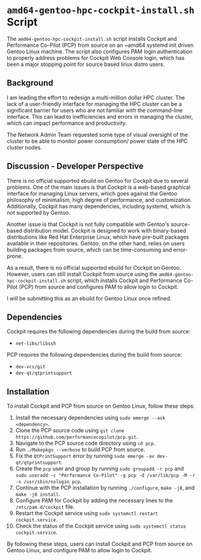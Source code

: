 # `amd64-gentoo-hpc-cockpit-install.sh` Script

The `amd64-gentoo-hpc-cockpit-install.sh` script installs Cockpit and Performance Co-Pilot (PCP) from source on an ~amd64 systemd init driven Gentoo Linux machine. The script also configures PAM login authentication to properly address problems for Cockpit Web Console login, which has been a major stopping point for source based linux distro users. 

## Background

I am leading the effort to redesign a multi-million dollar HPC cluster. The lack of a user-friendly interface for managing the HPC cluster can be a significant barrier for users who are not familiar with the command-line interface. This can lead to inefficiencies and errors in managing the cluster, which can impact performance and productivity.

The Network Admin Team requested some type of visual oversight of the cluster to be able to monitor power consumption/ power state of the HPC cluster nodes. 

## Discussion - Developer Perspective

There is no official supported ebuild on Gentoo for Cockpit due to several problems. One of the main issues is that Cockpit is a web-based graphical interface for managing Linux servers, which goes against the Gentoo philosophy of minimalism, high degree of performance, and customization. Additionally, Cockpit has many dependencies, including systemd, which is not supported by Gentoo. 

Another issue is that Cockpit is not fully compatible with Gentoo's source-based distribution model. Cockpit is designed to work with binary-based distributions like Red Hat Enterprise Linux, which have pre-built packages available in their repositories. Gentoo, on the other hand, relies on users building packages from source, which can be time-consuming and error-prone.

As a result, there is no official supported ebuild for Cockpit on Gentoo. However, users can still install Cockpit from source using the `amd64-gentoo-hpc-cockpit-install.sh` script, which installs Cockpit and Performance Co-Pilot (PCP) from source and configures PAM to allow login to Cockpit.

I will be submitting this as an ebuild for Gentoo Linux once refined. 

## Dependencies

Cockpit requires the following dependencies during the build from source:

- `net-libs/libssh`

PCP requires the following dependencies during the build from source:

- `dev-vcs/git`
- `dev-qt/qtprintsupport`

## Installation

To install Cockpit and PCP from source on Gentoo Linux, follow these steps:

1. Install the necessary dependencies using `sudo emerge --ask <dependency>`.
2. Clone the PCP source code using `git clone https://github.com/performancecopilot/pcp.git`.
3. Navigate to the PCP source code directory using `cd pcp`.
4. Run `./Makepkgs --verbose` to build PCP from source.
5. Fix the `QtPrintSupport` error by running `sudo emerge -av dev-qt/qtprintsupport`.
6. Create the `pcp` user and group by running `sudo groupadd -r pcp` and `sudo useradd -c "Performance Co-Pilot" -g pcp -d /var/lib/pcp -M -r -s /usr/sbin/nologin pcp`.
7. Continue with the PCP installation by running `./configure`, `make -j8`, and `make -j8 install`.
8. Configure PAM for Cockpit by adding the necessary lines to the `/etc/pam.d/cockpit` file.
9. Restart the Cockpit service using `sudo systemctl restart cockpit.service`.
10. Check the status of the Cockpit service using `sudo systemctl status cockpit.service`.

By following these steps, users can install Cockpit and PCP from source on Gentoo Linux, and configure PAM to allow login to Cockpit.

